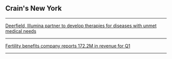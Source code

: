 ## Crain's New York

---
[Deerfield, Illumina partner to develop therapies for diseases with unmet medical needs](https://www.crainsnewyork.com/health-pulse/ten-area-hospitals-earn-top-marks-leapfrogs-safety-grades-report)

---
[Fertility benefits company reports 172.2M in revenue for Q1](https://www.crainsnewyork.com/health-pulse/hochul-shores-pace-program-administrative-challenges-persist)

---
